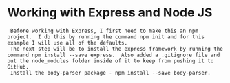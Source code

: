 # Working with Express and Node JS
     Before working with Express, I first need to make this an npm project.  I do this by running the command npm init and for this example I will use all of the defaults.
     The next step will be to install the express framework by running the command npm install --save express.  Also added a .gitignore file and put the node_modules folder inside of it to keep from pushing it to GitHub.
     Install the body-parser package - npm install --save body-parser.
